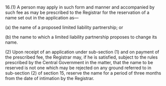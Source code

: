 16.(1) A person may apply in such form and manner and accompanied by such fee as may be prescribed to the Registrar for the reservation of a name set out in the application as—

(a)	the name of a proposed limited liability partnership; or

(b)	the name to which a limited liability partnership proposes to change its name.

(2) Upon receipt of an application under sub-section (1) and on payment of the prescribed fee, the Registrar may, if he is satisfied, subject to the rules prescribed by the Central Government in the matter, that the name to be reserved is not one which may be rejected on any ground referred to in sub-section (2) of section 15, reserve the name for a period of three months from the date of intimation by the Registrar.
